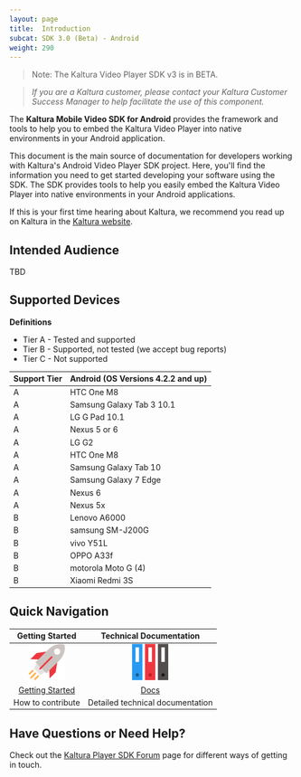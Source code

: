 ```yaml
---
layout: page
title:  Introduction
subcat: SDK 3.0 (Beta) - Android
weight: 290
---
```


> Note: The Kaltura Video Player SDK v3 is in BETA.

>*If you are a Kaltura customer, please contact your Kaltura Customer Success Manager to help facilitate the use of this component.*

The **Kaltura Mobile Video SDK for Android** provides the framework and tools to help you to embed the Kaltura Video Player into native environments in your Android application.

This document is the main source of documentation for developers working with Kaltura's Android Video Player SDK project. Here, you'll find the information you need to get started developing your software using the SDK. The SDK provides tools to help you easily embed the Kaltura Video Player into native environments in your Android applications.

If this is your first time hearing about Kaltura, we recommend you read up on Kaltura in the [Kaltura website](http://corp.kaltura.com/).

## Intended Audience

TBD

## Supported Devices  

**Definitions**

* Tier A - Tested and supported
* Tier B - Supported, not tested (we accept bug reports)
* Tier C - Not supported

| Support Tier | Android (OS Versions 4.2.2 and up) |
|--------------|----------------------------------|
| A            | HTC One M8                         |
| A            | Samsung Galaxy Tab 3 10.1          |
| A            | LG G Pad 10.1                      |
| A            | Nexus 5 or 6                       |
| A            | LG G2                              |
| A            | HTC One M8                         |
| A            | Samsung Galaxy Tab 10              |
| A            | Samsung Galaxy  7 Edge             |
| A            |               Nexus 6              |
| A            |              Nexus 5x              |
| B            | Lenovo A6000                       |
| B            | samsung SM-J200G                   |
| B            |              vivo Y51L             |
| B            | OPPO A33f                          |
| B            | motorola Moto G (4)                |
| B            | Xiaomi Redmi 3S                    |

## Quick Navigation


|                                                      Getting Started                                                     |           Technical Documentation           |
|:------------------------------------------------------------------------------------------------------------------------:|:-------------------------------------------:|
|                                           ![help](./v3-images/getStarted.png)                                           |         ![help](./v3-images/TD.png)        |
| [Getting Started](https://vpaas.kaltura.com/documentation/Mobile-Video-Player-SDKs/v3_Android_GetStarted.html) | [Docs](https://kaltura.github.io/playkit/api/android/reference/packages.html) |
|                                                     How to contribute                                                    |       Detailed technical documentation      |


## Have Questions or Need Help?

Check out the [Kaltura Player SDK Forum](https://forum.kaltura.org/c/playkit) page for different ways of getting in touch.

